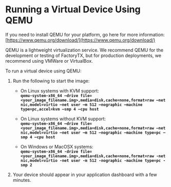 # Running a Virtual Device Using QEMU

If you need to install QEMU for your platform, go here for more information: [https://www.qemu.org/download/](https://www.qemu.org/download/)

QEMU is a lightweight virtualization service. We recommend QEMU for the development or testing of FactoryTX, but for production deployments, we recommend using VMWare or VirtualBox.

To run a virtual device using QEMU:

1. Run the following to start the image:

   * On Linux systems with KVM support:  
     **`qemu-system-x86_64 –drive file=<your_image_filename.img>,media=disk,cache=none,format=raw –net nic,model=virtio –net user –m 512 –nographic –machine type=pc,accel=kvm –smp 4 –cpu host`**

   * On Linux systems without KVM support:  
     **`qemu-system-x86_64 –drive file=<your_image_filename.img>,media=disk,cache=none,format=raw –net nic,model=virtio –net user –m 512 –nographic –machine type=pc –smp 4 –cpu host`**

   * On Windows or MacOSX systems:  
     **`qemu-system-x86_64 -drive file=<your_image_filename.img>,media=disk,cache=none,format=raw -net nic,model=virtio -net user -m 512 -nographic -machine type=pc -smp 2`**

2. Your device should appear in your application dashboard with a few minutes.



